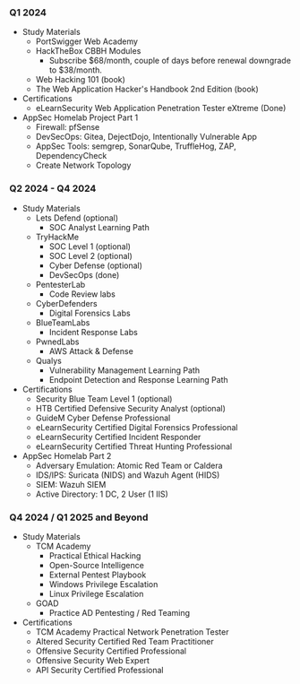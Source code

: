 ### Q1 2024
- Study Materials
	- PortSwigger Web Academy
	- HackTheBox CBBH Modules
		- Subscribe $68/month, couple of days before renewal downgrade to $38/month.
	- Web Hacking 101 (book)
	- The Web Application Hacker's Handbook 2nd Edition (book)
- Certifications
	- eLearnSecurity Web Application Penetration Tester eXtreme (Done)
- AppSec Homelab Project Part 1
	- Firewall: pfSense
	- DevSecOps: Gitea, DejectDojo, Intentionally Vulnerable App
	- AppSec Tools: semgrep, SonarQube, TruffleHog, ZAP, DependencyCheck
	- Create Network Topology
### Q2 2024 - Q4 2024
- Study Materials
	- Lets Defend (optional)
		- SOC Analyst Learning Path
	- TryHackMe
		- SOC Level 1 (optional)
		- SOC Level 2 (optional)
		- Cyber Defense (optional)
		- DevSecOps (done)
	- PentesterLab
		- Code Review labs
	- CyberDefenders
		- Digital Forensics Labs
	- BlueTeamLabs
		- Incident Response Labs
	- PwnedLabs
		- AWS Attack & Defense
	- Qualys
		- Vulnerability Management Learning Path
		- Endpoint Detection and Response Learning Path
- Certifications
	- Security Blue Team Level 1 (optional)
	- HTB Certified Defensive Security Analyst (optional)
	- GuideM Cyber Defense Professional
	- eLearnSecurity Certified Digital Forensics Professional
	- eLearnSecurity Certified Incident Responder
	- eLearnSecurity Certified Threat Hunting Professional
- AppSec Homelab Part 2
	- Adversary Emulation: Atomic Red Team or Caldera
	- IDS/IPS: Suricata (NIDS) and Wazuh Agent (HIDS)
	- SIEM: Wazuh SIEM
	- Active Directory: 1 DC, 2 User (1 IIS)
### Q4 2024 / Q1 2025 and Beyond
- Study Materials
	- TCM Academy
		- Practical Ethical Hacking
		- Open-Source Intelligence
		- External Pentest Playbook
		- Windows Privilege Escalation
		- Linux Privilege Escalation
	- GOAD
		- Practice AD Pentesting / Red Teaming
- Certifications
	- TCM Academy Practical Network Penetration Tester
	- Altered Security Certified Red Team Practitioner
	- Offensive Security Certified Professional
	- Offensive Security Web Expert
	- API Security Certified Professional